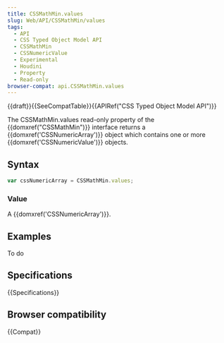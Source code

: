 ```yaml
---
title: CSSMathMin.values
slug: Web/API/CSSMathMin/values
tags:
  - API
  - CSS Typed Object Model API
  - CSSMathMin
  - CSSNumericValue
  - Experimental
  - Houdini
  - Property
  - Read-only
browser-compat: api.CSSMathMin.values
---
```

{{draft}}{{SeeCompatTable}}{{APIRef("CSS Typed Object Model API")}}

The CSSMathMin.values read-only property of the
{{domxref("CSSMathMin")}} interface returns a {{domxref('CSSNumericArray')}} object
which contains one or more {{domxref('CSSNumericValue')}} objects.

## Syntax

```js
var cssNumericArray = CSSMathMin.values;
```

### Value

A {{domxref('CSSNumericArray')}}.

## Examples

To do

## Specifications

{{Specifications}}

## Browser compatibility

{{Compat}}
